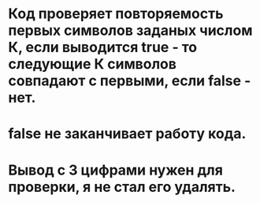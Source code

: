 # Код проверяет повторяемость первых символов заданых числом К, если выводится true - то следующие К символов совпадают с первыми, если false - нет.
# false не заканчивает работу кода.
# Вывод с 3 цифрами нужен для проверки, я не стал его удалять.
